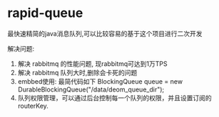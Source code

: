 rapid-queue
===========

最快速精简的java消息队列,可以比较容易的基于这个项目进行二次开发

解决问题:
1. 解决 rabbitmq 的性能问题, 现rabbitmq可达到1万TPS
2. 解决 rabbitmq 队列大时,删除会卡死的问题
3. embbed使用: 最简代码如下 BlockingQueue queue = new DurableBlockingQueue("/data/deom_queue_dir");
4. 队列权限管理，可以通过后台控制每一个队列的权限，并且设置订阅的 routerKey. 


